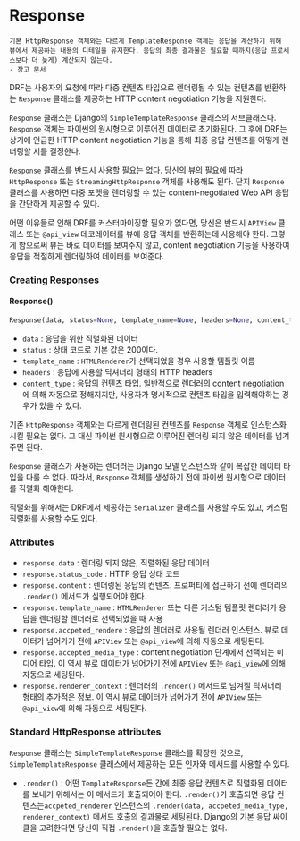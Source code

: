 # Response

```
기본 HttpResponse 객체와는 다르게 TemplateResponse 객체는 응답을 계산하기 위해 뷰에서 제공하는 내용의 디테일을 유지한다. 응답의 최종 결과물은 필요할 때까지(응답 프로세스보다 더 늦게) 계산되지 않는다.
- 장고 문서
```

DRF는 사용자의 요청에 따라 다중 컨텐츠 타입으로 렌더링될 수 있는 컨텐츠를 반환하는 `Response` 클래스를 제공하는 HTTP content negotiation 기능을 지원한다.

`Response` 클래스는 Django의 `SimpleTemplateResponse` 클래스의 서브클래스다. `Response` 객체는 파이썬의 원시형으로 이루어진 데이터로 초기화된다. 그 후에 DRF는 상기에 언급한 HTTP content negotiation 기능을 통해 최종 응답 컨텐츠를 어떻게 렌더링할 지를 결정한다.

`Response` 클래스를 반드시 사용할 필요는 없다. 당신의 뷰의 필요에 따라 `HttpResponse` 또는 `StreamingHttpResponse` 객체를 사용해도 된다. 단지 `Response` 클래스를 사용하면 다중 포맷을 렌더링할 수 있는 content-negotiated Web API 응답을 간단하게 제공할 수 있다.

어떤 이유들로 인해 DRF를 커스터마이징할 필요가 없다면, 당신은 반드시 `APIView` 클래스 또는 `@api_view` 데코레이터를 뷰에 응답 객체를 반환하는데 사용해야 한다. 그렇게 함으로써 뷰는 바로 데이터를 보여주지 않고, content negotiation 기능을 사용하여 응답을 적절하게 렌더링하여 데이터를 보여준다.



### Creating Responses

#### Response()

```python
Response(data, status=None, template_name=None, headers=None, content_type=None)
```

- `data` : 응답을 위한 직렬화된 데이터
- `status` : 상태 코드로 기본 값은 200이다.
- `template_name` : `HTMLRenderer`가 선택되었을 경우 사용할 템플릿 이름
- `headers` : 응답에 사용할 딕셔너리 형태의 HTTP headers
- `content_type` : 응답의 컨텐츠 타입. 일반적으로 렌더러의 content negotiation에 의해 자동으로 정해지지만, 사용자가 명시적으로 컨텐츠 타입을 입력해야하는 경우가 있을 수 있다.

기존 `HttpResponse` 객체와는 다르게 렌더링된 컨텐츠를 `Response` 객체로 인스턴스화 시킬 필요는 없다. 그 대신 파이썬 원시형으로 이루어진 렌더링 되지 않은 데이터를 넘겨주면 된다.

`Response` 클래스가 사용하는 렌더러는 Django 모델 인스턴스와 같이 복잡한 데이터 타입을 다룰 수 없다. 따라서, `Response` 객체를 생성하기 전에 파이썬 원시형으로 데이터를 직렬화 해야한다.

직렬화를 위해서는 DRF에서 제공하는 `Serializer` 클래스를 사용할 수도 있고, 커스텀 직렬화를 사용할 수도 있다.



### Attributes

- `response.data` : 렌더링 되지 않은, 직렬화된 응답 데이터
- `response.status_code` : HTTP 응답 상태 코드
- `response.content` : 렌더링된 응답의 컨텐츠. 프로퍼티에 접근하기 전에 렌더러의 `.render()` 메서드가 실행되어야 한다.
- `response.template_name` : `HTMLRenderer` 또는 다른 커스텀 템플릿 렌더러가 응답을 렌더링할 렌더러로 선택되었을 때 사용
- `response.accpeted_rendere` : 응답의 렌더러로 사용될 렌더러 인스턴스. 뷰로 데이터가 넘어가기 전에 `APIView` 또는 `@api_view`에 의해 자동으로 세팅된다.
- `response.accepted_media_type` : content negotiation 단계에서 선택되는 미디어 타입. 이 역시 뷰로 데이터가 넘어가기 전에 `APIView` 또는 `@api_view`에 의해 자동으로 세팅된다.
- `response.renderer_context` : 렌더러의 `.render()` 메서드로 넘겨질 딕셔너리 형태의 추가적은 정보. 이 역시 뷰로 데이터가 넘어가기 전에 `APIView` 또는 `@api_view`에 의해 자동으로 세팅된다.



### Standard HttpResponse attributes

`Response` 클래스는 `SimpleTemplateResponse` 클래스를 확장한 것으로, `SimpleTemplateResponse` 클래스에서 제공하는 모든 인자와 메서드를 사용할 수 있다.

- `.render()` : 어떤 `TemplateResponse`든 간에 최종 응답 컨텐츠로 직렬화된 데이터를 보내기 위해서는 이 메서드가 호출되어야 한다. `.render()`가 호출되면 응답 컨텐츠는`accpeted_renderer` 인스턴스의 `.render(data, accpeted_media_type, renderer_context)` 메서드 호출의 결과물로 세팅된다. Django의 기본 응답 싸이클을 고려한다면 당신이 직접 `.render()`을 호출할 필요는 없다.